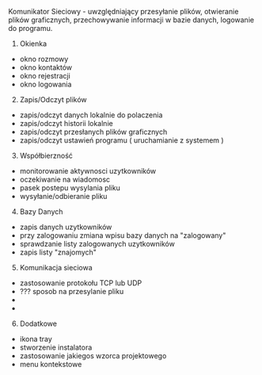 Komunikator Sieciowy - uwzględniający przesyłanie plików, otwieranie plików graficznych, przechowywanie informacji w bazie danych, logowanie do programu.

1. Okienka
- okno rozmowy
- okno kontaktów
- okno rejestracji
- okno logowania


2. Zapis/Odczyt plików
- zapis/odczyt danych lokalnie do polaczenia
- zapis/odczyt historii lokalnie
- zapis/odczyt przesłanych plików graficznych
- zapis/odczyt ustawień programu ( uruchamianie z systemem )


3. Współbierzność
- monitorowanie aktywnosci uzytkowników
- oczekiwanie na wiadomosc
- pasek postepu wysylania pliku
- wysyłanie/odbieranie pliku


4. Bazy Danych
- zapis danych uzytkowników
- przy zalogowaniu zmiana wpisu bazy danych na "zalogowany"
- sprawdzanie listy zalogowanych uzytkowników
- zapis listy "znajomych"


5. Komunikacja sieciowa
- zastosowanie protokołu TCP lub UDP
- ??? sposob na przesylanie pliku
- 
- 


6. Dodatkowe
- ikona tray
- stworzenie instalatora
- zastosowanie jakiegos wzorca projektowego
- menu kontekstowe
